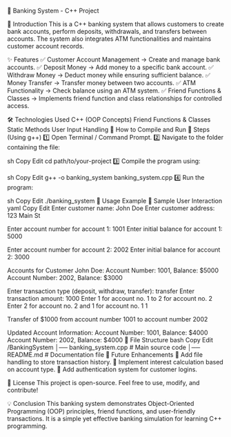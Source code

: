 🏦 Banking System - C++ Project

📖 Introduction
This is a C++ banking system that allows customers to create bank accounts, perform deposits, withdrawals, and transfers between accounts. The system also integrates ATM functionalities and maintains customer account records.

✨ Features
✅ Customer Account Management → Create and manage bank accounts.
✅ Deposit Money → Add money to a specific bank account.
✅ Withdraw Money → Deduct money while ensuring sufficient balance.
✅ Money Transfer → Transfer money between two accounts.
✅ ATM Functionality → Check balance using an ATM system.
✅ Friend Functions & Classes → Implements friend function and class relationships for controlled access.

🛠 Technologies Used
C++ (OOP Concepts)
Friend Functions & Classes
Static Methods
User Input Handling
🚀 How to Compile and Run
🔹 Steps (Using g++)
1️⃣ Open Terminal / Command Prompt.
2️⃣ Navigate to the folder containing the file:

sh
Copy
Edit
cd path/to/your-project
3️⃣ Compile the program using:

sh
Copy
Edit
g++ -o banking_system banking_system.cpp
4️⃣ Run the program:

sh
Copy
Edit
./banking_system
📌 Usage Example
🔹 Sample User Interaction
yaml
Copy
Edit
Enter customer name: John Doe
Enter customer address: 123 Main St

Enter account number for account 1: 1001
Enter initial balance for account 1: 5000

Enter account number for account 2: 2002
Enter initial balance for account 2: 3000

Accounts for Customer John Doe:
Account Number: 1001, Balance: $5000
Account Number: 2002, Balance: $3000

Enter transaction type (deposit, withdraw, transfer): transfer
Enter transaction amount: 1000
Enter 1 for account no. 1 to 2 for account no. 2
Enter 2 for account no. 2 and 1 for account no. 1
1

Transfer of $1000 from account number 1001 to account number 2002

Updated Account Information:
Account Number: 1001, Balance: $4000
Account Number: 2002, Balance: $4000
📂 File Structure
bash
Copy
Edit
/BankingSystem
│── banking_system.cpp   # Main source code
│── README.md            # Documentation file
🔧 Future Enhancements
🚀 Add file handling to store transaction history.
🚀 Implement interest calculation based on account type.
🚀 Add authentication system for customer logins.

📜 License
This project is open-source. Feel free to use, modify, and contribute!

💡 Conclusion
This banking system demonstrates Object-Oriented Programming (OOP) principles, friend functions, and user-friendly transactions. It is a simple yet effective banking simulation for learning C++ programming.
